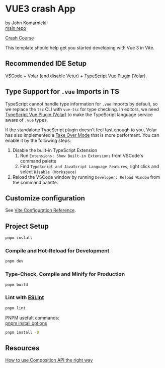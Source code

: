 # VUE3 crash App   
by John Komarnicki  
[main repo](https://www.youtube.com/redirect?event=video_description&redir_token=QUFFLUhqbGxyZkFxSkc2bnI3c1VDbXM4TWFTb19oSEstQXxBQ3Jtc0tuUlRhSFl4MXloRDlvaml6dlZDOGF3cHBDb2dxU0l4X0hFRmtkZXN1aU5XSzFfWlRLUlhncm5nTnpYUjhPd3BlcXY3LXJ6ZVhBeUk2OGpQYk9wZDViOC1WaWIybnBvSjFnNzNGNEwwUkdkcDh0QUNBZw&q=https%3A%2F%2Fgithub.com%2Fjohnkomarnicki%2Fvue-3-crash-course&v=KTFH4P8unUQ)

[Crash Course](https://www.youtube.com/watch?v=KTFH4P8unUQ)   

This template should help get you started developing with Vue 3 in Vite.

## Recommended IDE Setup

[VSCode](https://code.visualstudio.com/) + [Volar](https://marketplace.visualstudio.com/items?itemName=Vue.volar) (and disable Vetur) + [TypeScript Vue Plugin (Volar)](https://marketplace.visualstudio.com/items?itemName=Vue.vscode-typescript-vue-plugin).

## Type Support for `.vue` Imports in TS

TypeScript cannot handle type information for `.vue` imports by default, so we replace the `tsc` CLI with `vue-tsc` for type checking. In editors, we need [TypeScript Vue Plugin (Volar)](https://marketplace.visualstudio.com/items?itemName=Vue.vscode-typescript-vue-plugin) to make the TypeScript language service aware of `.vue` types.

If the standalone TypeScript plugin doesn't feel fast enough to you, Volar has also implemented a [Take Over Mode](https://github.com/johnsoncodehk/volar/discussions/471#discussioncomment-1361669) that is more performant. You can enable it by the following steps:

1. Disable the built-in TypeScript Extension
    1) Run `Extensions: Show Built-in Extensions` from VSCode's command palette
    2) Find `TypeScript and JavaScript Language Features`, right click and select `Disable (Workspace)`
2. Reload the VSCode window by running `Developer: Reload Window` from the command palette.

## Customize configuration

See [Vite Configuration Reference](https://vitejs.dev/config/).

## Project Setup

```sh
pnpm install
```

### Compile and Hot-Reload for Development

```sh
pnpm dev
```

### Type-Check, Compile and Minify for Production

```sh
pnpm build
```

### Lint with [ESLint](https://eslint.org/)

```sh
pnpm lint
```

PNPM usefult commands:   
[pnpm install options](https://pnpm.io/cli/install)
```bash 
pnpm install -D
```
## Resources
[How to use Composition API the right way ](https://dev.to/the_one/are-you-using-composition-api-the-right-way-4jmm)   
